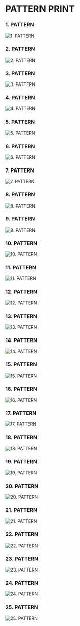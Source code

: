 # PATTERN PRINT

<div style="display:flex flex-direction:column">
 <span>
 <h3>1. PATTERN</h3>
    <img src="https://i.ibb.co/F0j6RhV/1.png" alt="1. PATTERN" style="width:50px  height:50px">
 </span>
  <span>
 <h3>2. PATTERN</h3>
    <img src="https://i.ibb.co/phbGPMh/2.png" alt="2. PATTERN" style="width:50px  height:50px">
 </span>
  <span>
 <h3>3. PATTERN</h3>
    <img src="https://i.ibb.co/G5JvJXq/3.png" alt="3. PATTERN" style="width:50px  height:50px">
 </span>
  <span>
 <h3>4. PATTERN</h3>
    <img src="https://i.ibb.co/fxBm10G/4.png" alt="4. PATTERN" style="width:50px  height:50px">
 </span>
  <span>
 <h3>5. PATTERN</h3>
    <img src="https://i.ibb.co/VvCLCM8/5.png" alt="5. PATTERN" style="width:50px  height:50px">
 </span>
  <span>
 <h3>6. PATTERN</h3>
    <img src="https://i.ibb.co/5GQJspt/6.png" alt="6. PATTERN" style="width:50px  height:50px">
 </span>
  <span>
 <h3>7. PATTERN</h3>
    <img src="https://i.ibb.co/znZ0wMq/7.png" alt="7. PATTERN" style="width:50px  height:50px">
 </span>
  <span>
 <h3>8. PATTERN</h3>
    <img src="https://i.ibb.co/5TbV5ty/8.png" alt="8. PATTERN" style="width:50px  height:50px">
 </span>
  <span>
 <h3>9. PATTERN</h3>
    <img src="https://i.ibb.co/gZSN58b/9.png" alt="9. PATTERN" style="width:50px  height:50px">
 </span>
  <span>
 <h3>10. PATTERN</h3>
    <img src="https://i.ibb.co/xfbjSpm/10.png" alt="10. PATTERN" style="width:50px  height:50px">
 </span>
  <span>
 <h3>11. PATTERN</h3>
    <img src="https://i.ibb.co/yXFTXTx/11.png" alt="11. PATTERN" style="width:50px  height:50px">
 </span>
  <span>
 <h3>12. PATTERN</h3>
    <img src="https://i.ibb.co/Mh4vDRT/12.png" alt="12. PATTERN" style="width:50px  height:50px">
 </span>
  <span>
 <h3>13. PATTERN</h3>
    <img src="https://i.ibb.co/tct8k5g/13.png" alt="13. PATTERN" style="width:50px  height:50px">
 </span>
  <span>
 <h3>14. PATTERN</h3>
    <img src="https://i.ibb.co/gM7swRg/14.png" alt="14. PATTERN" style="width:50px  height:50px">
 </span>
  <span>
 <h3>15. PATTERN</h3>
    <img src="https://i.ibb.co/51kHNT8/15.png" alt="15. PATTERN" style="width:50px  height:50px">
 </span>
  <span>
 <h3>16. PATTERN</h3>
    <img src="https://i.ibb.co/QcKy2x4/16.png" alt="16. PATTERN" style="width:50px  height:50px">
 </span>
  <span>
 <h3>17. PATTERN</h3>
    <img src="https://i.ibb.co/b7MvQXL/17.png" alt="17. PATTERN" style="width:50px  height:50px">
 </span>
  <span>
 <h3>18. PATTERN</h3>
    <img src="https://i.ibb.co/cQZVHsk/18.png" alt="18. PATTERN" style="width:50px  height:50px">
 </span>
  <span>
 <h3>19. PATTERN</h3>
    <img src="https://i.ibb.co/Xk1k3tf/19.png" alt="19. PATTERN" style="width:50px  height:50px">
 </span>
  <span>
 <h3>20. PATTERN</h3>
    <img src="https://i.ibb.co/C8H5gQF/20.png" alt="20. PATTERN" style="width:50px  height:50px">
 </span>
  <span>
 <h3>21. PATTERN</h3>
    <img src="https://i.ibb.co/4TknPk1/21.png" alt="21. PATTERN" style="width:50px  height:50px">
 </span>
  <span>
 <h3>22. PATTERN</h3>
    <img src="https://i.ibb.co/h7HdLX1/22.png" alt="22. PATTERN" style="width:50px  height:50px">
 </span>
  <span>
 <h3>23. PATTERN</h3>
    <img src="https://i.ibb.co/SfyCcgg/23.png" alt="23. PATTERN" style="width:50px  height:50px">
 </span>
  <span>
 <h3>24. PATTERN</h3>
    <img src="https://i.ibb.co/QrVsnXv/24.png" alt="24. PATTERN" style="width:50px  height:50px">
 </span>
  <span>
 <h3>25. PATTERN</h3>
    <img src="https://i.ibb.co/QCssjwt/25.png" alt="25. PATTERN" style="width:50px  height:50px">
 </span>
  </div>
